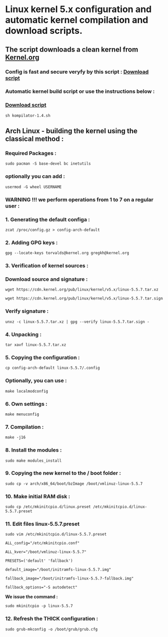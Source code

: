 
# Linux kernel 5.x configuration and automatic kernel compilation and download scripts.
## The script downloads a clean kernel from [Kernel.org](https://kernel.org)
### Config is fast and secure veryfy by this script : [Download script](https://github.com/moby/moby/blob/master/contrib/check-config.sh)
### Automatic kernel build script or use the instructions below :
### [Download script](https://github.com/Curar/rakietka/releases/download/1.4/kompilator-1.4.sh)
`sh kompilator-1.4.sh`
## Arch Linux - building the kernel using the classical method :
### Required Packages :
`sudo pacman -S base-devel bc inetutils`
### optionally you can add :
`usermod -G wheel USERNAME`
### WARNING !!! we perform operations from 1 to 7 on a regular user :
### 1. Generating the default configa :
 `zcat /proc/config.gz > config-arch-default`
### 2. Adding GPG keys :
 `gpg --locate-keys torvalds@kernel.org gregkh@kernel.org`
### 3. Verification of kernel sources :
### Download source and signature :
 `wget https://cdn.kernel.org/pub/linux/kernel/v5.x/linux-5.5.7.tar.xz`

 `wget https://cdn.kernel.org/pub/linux/kernel/v5.x/linux-5.5.7.tar.sign`
### Verify signature :
 `unxz -c linux-5.5.7.tar.xz | gpg --verify linux-5.5.7.tar.sign -`
### 4. Unpacking :
 `tar xavf linux-5.5.7.tar.xz`
### 5. Copying the configuration :
 `cp config-arch-default linux-5.5.7/.config`
### Optionally, you can use :
 `make localmodconfig`
### 6. Own settings :
 `make menuconfig`
### 7. Compilation :
 `make -j16`
### 8. Install the modules :
 `sudo make modules_install`
### 9. Copying the new kernel to the / boot folder :
 `sudo cp -v arch/x86_64/boot/bzImage /boot/vmlinuz-linux-5.5.7`
### 10. Make initial RAM disk :
 `sudo cp /etc/mkinitcpio.d/linux.preset /etc/mkinitcpio.d/linux-5.5.7.preset`
### 11. Edit files linux-5.5.7.preset
 `sudo vim /etc/mkinitcpio.d/linux-5.5.7.preset`

 ```
 ALL_config="/etc/mkinitcpio.conf"

 ALL_kver="/boot/vmlinuz-linux-5.5.7"

 PRESETS=('default' 'fallback')

 default_image="/boot/initramfs-linux-5.5.7.img"

 fallback_image="/boot/initramfs-linux-5.5.7-fallback.img"

 fallback_options="-S autodetect"
 ```

**We issue the command :**

 `sudo mkinitcpio -p linux-5.5.7`

### 12. Refresh the THICK configuration :
 `sudo grub-mkconfig -o /boot/grub/grub.cfg`

